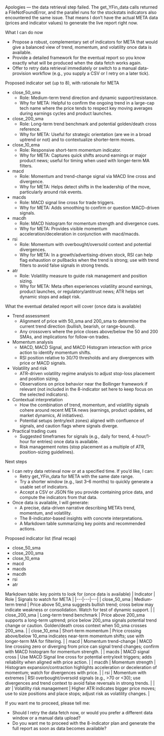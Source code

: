 Apologies — the data retrieval step failed. The get_YFin_data calls returned a FileNotFoundError, and the parallel runs for the stockstats indicators also encountered the same issue. That means I don’t have the actual META data (prices and indicator values) to generate the live report right now.

What I can do now
- Propose a robust, complementary set of indicators for META that would give a balanced view of trend, momentum, and volatility once data is available.
- Provide a detailed framework for the eventual report so you know exactly what will be produced when the data fetch works again.
- Offer to retry data retrieval immediately or switch to a manual data-provision workflow (e.g., you supply a CSV or I retry on a later tick).

Proposed indicator set (up to 8), with rationale for META
- close_50_sma
  - Role: Medium-term trend direction and dynamic support/resistance.
  - Why for META: Helpful to confirm the ongoing trend in a large-cap tech name where the price tends to respect key moving averages during earnings cycles and product launches.
- close_200_sma
  - Role: Long-term trend benchmark and potential golden/death cross reference.
  - Why for META: Useful for strategic orientation (are we in a broad uptrend or not) and to contextualize shorter-term moves.
- close_10_ema
  - Role: Responsive short-term momentum indicator.
  - Why for META: Captures quick shifts around earnings or major product news; useful for timing when used with longer-term MA filters.
- macd
  - Role: Momentum and trend-change signal via MACD line cross and divergence.
  - Why for META: Helps detect shifts in the leadership of the move, particularly around risk events.
- macds
  - Role: MACD signal line cross for trade triggers.
  - Why for META: Adds smoothing to confirm or question MACD-driven signals.
- macdh
  - Role: MACD histogram for momentum strength and divergence cues.
  - Why for META: Provides visible momentum acceleration/deceleration in conjunction with macd/macds.
- rsi
  - Role: Momentum with overbought/oversold context and potential divergences.
  - Why for META: In a growth/advertising-driven stock, RSI can help flag exhaustion or pullbacks when the trend is strong; use with trend filters to avoid false signals in strong trends.
- atr
  - Role: Volatility measure to guide risk management and position sizing.
  - Why for META: Meta often experiences volatility around earnings, product launches, or regulatory/antitrust news; ATR helps set dynamic stops and adapt risk.

What the eventual detailed report will cover (once data is available)
- Trend assessment
  - Alignment of price with 50_sma and 200_sma to determine the current trend direction (bullish, bearish, or range-bound).
  - Any crossovers where the price closes above/below the 50 and 200 SMAs, and implications for follow-on trades.
- Momentum analysis
  - MACD, MACD Signal, and MACD Histogram interaction with price action to identify momentum shifts.
  - RSI position relative to 30/70 thresholds and any divergences with price or MACD signals.
- Volatility and risk
  - ATR-driven volatility regime analysis to adjust stop-loss placement and position sizing.
  - Observations on price behavior near the Bollinger framework if relevant (not included in the 8-indicator set here to keep focus on the selected indicators).
- Contextual interpretation
  - How the combination of trend, momentum, and volatility signals cohere around recent META news (earnings, product updates, ad market dynamics, AI initiatives).
  - Potential setups (entry/exit zones) aligned with confluence of signals, and caution flags where signals diverge.
- Practical trading cues
  - Suggested timeframes for signals (e.g., daily for trend, 4-hour/1-hour for entries) once data is available.
  - Risk management notes (stop placement as a multiple of ATR, position-sizing guidelines).

Next steps
- I can retry data retrieval now or at a specified time. If you’d like, I can:
  - Retry get_YFin_data for META with the same date range.
  - Try a shorter window (e.g., last 3–6 months) to quickly generate a usable set of indicators.
  - Accept a CSV or JSON file you provide containing price data, and compute the indicators from that data.
- Once data is available, I will generate:
  - A precise, data-driven narrative describing META’s trend, momentum, and volatility.
  - The 8-indicator-based insights with concrete interpretations.
  - A Markdown table summarizing key points and recommended actions.

Proposed indicator list (final recap)
- close_50_sma
- close_200_sma
- close_10_ema
- macd
- macds
- macdh
- rsi
- atr

Markdown table: key points to look for (once data is available)
| Indicator | Role | Signals to watch for META |
|---|---|---|
| close_50_sma | Medium-term trend | Price above 50_sma suggests bullish trend; cross below may indicate weakness or consolidation. Watch for test of dynamic support. |
| close_200_sma | Long-term trend benchmark | Price above 200_sma supports a long-term uptrend; price below 200_sma signals potential trend change or caution. Golden/death cross context when 50_sma crosses 200_sma. |
| close_10_ema | Short-term momentum | Price crossing above/below 10_ema indicates near-term momentum shifts; use with longer-term MA for filtering. |
| macd | Momentum trend-change | MACD line crossing zero or diverging from price can signal trend changes; confirm with MACD histogram for momentum strength. |
| macds | MACD signal cross | Use MACD Signal line cross for potential entry/exit triggers; adds reliability when aligned with price action. |
| macdh | Momentum strength | Histogram expansion/contraction highlights acceleration or deceleration of momentum; watch for divergences with price. |
| rsi | Momentum with extremes | RSI overbought/oversold signals (e.g., >70 or <30); use divergences and trend context to avoid false reversals in strong trends. |
| atr | Volatility risk management | Higher ATR indicates bigger price moves; use to size positions and place stops; adjust risk as volatility changes. |

If you want me to proceed, please tell me:
- Should I retry the data fetch now, or would you prefer a different data window or a manual data upload?
- Do you want me to proceed with the 8-indicator plan and generate the full report as soon as data becomes available?